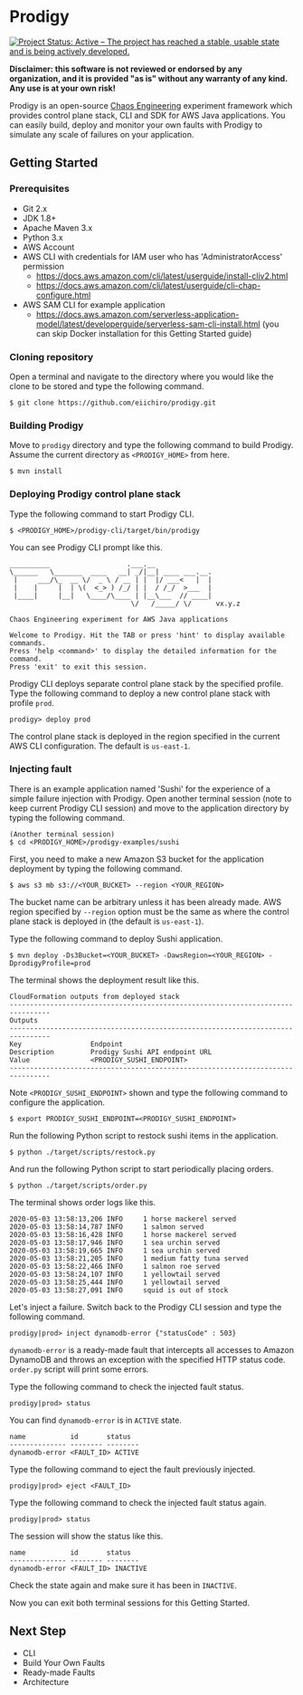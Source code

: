Prodigy
===
[![Project Status: Active – The project has reached a stable, usable state and is being actively developed.](https://www.repostatus.org/badges/latest/active.svg)](https://www.repostatus.org/#active)

**Disclaimer: this software is not reviewed or endorsed by any organization, and it is provided "as is" without any warranty of any kind. Any use is at your own risk!**

Prodigy is an open-source [Chaos Engineering](http://principlesofchaos.org/) experiment framework which provides control plane stack, CLI and SDK for AWS Java applications. You can easily build, deploy and monitor your own faults with Prodigy to simulate any scale of failures on your application.

Getting Started
---
### Prerequisites
* Git 2.x
* JDK 1.8+
* Apache Maven 3.x
* Python 3.x
* AWS Account
* AWS CLI with credentials for IAM user who has 'AdministratorAccess' permission
  - https://docs.aws.amazon.com/cli/latest/userguide/install-cliv2.html
  - https://docs.aws.amazon.com/cli/latest/userguide/cli-chap-configure.html
* AWS SAM CLI for example application
  - https://docs.aws.amazon.com/serverless-application-model/latest/developerguide/serverless-sam-cli-install.html (you can skip Docker installation for this Getting Started guide)

### Cloning repository
Open a terminal and navigate to the directory where you would like the clone to be stored and type the following command.

```
$ git clone https://github.com/eiichiro/prodigy.git
```

### Building Prodigy
Move to `prodigy` directory and type the following command to build Prodigy. Assume the current directory as `<PRODIGY_HOME>` from here.

```
$ mvn install
```

### Deploying Prodigy control plane stack
Type the following command to start Prodigy CLI.

```
$ <PRODIGY_HOME>/prodigy-cli/target/bin/prodigy
```

You can see Prodigy CLI prompt like this.

```
__________                   .___.__
\______   \_______  ____   __| _/|__| ____ ___.__.
 |     ___/\_  __ \/  _ \ / __ | |  |/ ___<   |  |
 |    |     |  | \(  <_> ) /_/ | |  / /_/  >___  |
 |____|     |__|   \____/\____ | |__\___  // ____|
                              \/   /_____/ \/      vx.y.z

Chaos Engineering experiment for AWS Java applications

Welcome to Prodigy. Hit the TAB or press 'hint' to display available commands.
Press 'help <command>' to display the detailed information for the command.
Press 'exit' to exit this session.
```

Prodigy CLI deploys separate control plane stack by the specified profile. Type the following command to deploy a new control plane stack with profile `prod`.

```
prodigy> deploy prod
```

The control plane stack is deployed in the region specified in the current AWS CLI configuration. The default is `us-east-1`.

### Injecting fault
There is an example application named 'Sushi' for the experience of a simple failure injection with Prodigy. Open another terminal session (note to keep current Prodigy CLI session) and move to the application directory by typing the following command.

```
(Another terminal session)
$ cd <PRODIGY_HOME>/prodigy-examples/sushi
```

First, you need to make a new Amazon S3 bucket for the application deployment by typing the following command.

```
$ aws s3 mb s3://<YOUR_BUCKET> --region <YOUR_REGION>
```

The bucket name can be arbitrary unless it has been already made. AWS region specified by `--region` option must be the same as where the control plane stack is deployed in (the default is `us-east-1`).

Type the following command to deploy Sushi application.

```
$ mvn deploy -Ds3Bucket=<YOUR_BUCKET> -DawsRegion=<YOUR_REGION> -DprodigyProfile=prod
```

The terminal shows the deployment result like this.

```
CloudFormation outputs from deployed stack
--------------------------------------------------------------------------------
Outputs
--------------------------------------------------------------------------------
Key                 Endpoint
Description         Prodigy Sushi API endpoint URL
Value               <PRODIGY_SUSHI_ENDPOINT>
--------------------------------------------------------------------------------
```

Note `<PRODIGY_SUSHI_ENDPOINT>` shown and type the following command to configure the application.

```
$ export PRODIGY_SUSHI_ENDPOINT=<PRODIGY_SUSHI_ENDPOINT>
```

Run the following Python script to restock sushi items in the application.

```
$ python ./target/scripts/restock.py
```

And run the following Python script to start periodically placing orders.

```
$ python ./target/scripts/order.py
```

The terminal shows order logs like this.

```
2020-05-03 13:58:13,206 INFO     1 horse mackerel served
2020-05-03 13:58:14,787 INFO     1 salmon served
2020-05-03 13:58:16,428 INFO     1 horse mackerel served
2020-05-03 13:58:17,946 INFO     1 sea urchin served
2020-05-03 13:58:19,665 INFO     1 sea urchin served
2020-05-03 13:58:21,205 INFO     1 medium fatty tuna served
2020-05-03 13:58:22,466 INFO     1 salmon roe served
2020-05-03 13:58:24,107 INFO     1 yellowtail served
2020-05-03 13:58:25,444 INFO     1 yellowtail served
2020-05-03 13:58:27,091 INFO     squid is out of stock
```

Let's inject a failure. Switch back to the Prodigy CLI session and type the following command.

```
prodigy|prod> inject dynamodb-error {"statusCode" : 503}
```

`dynamodb-error` is a ready-made fault that intercepts all accesses to Amazon DynamoDB and throws an exception with the specified HTTP status code. `order.py` script will print some errors.

Type the following command to check the injected fault status.

```
prodigy|prod> status
```

You can find `dynamodb-error` is in `ACTIVE` state.

```
name           id       status
-------------- -------- --------
dynamodb-error <FAULT_ID> ACTIVE
```

Type the following command to eject the fault previously injected.

```
prodigy|prod> eject <FAULT_ID>
```

Type the following command to check the injected fault status again.

```
prodigy|prod> status
```

The session will show the status like this.

```
name           id       status
-------------- -------- --------
dynamodb-error <FAULT_ID> INACTIVE
```

Check the state again and make sure it has been in `INACTIVE`.

Now you can exit both terminal sessions for this Getting Started.

Next Step
---
* CLI
* Build Your Own Faults
* Ready-made Faults
* Architecture
